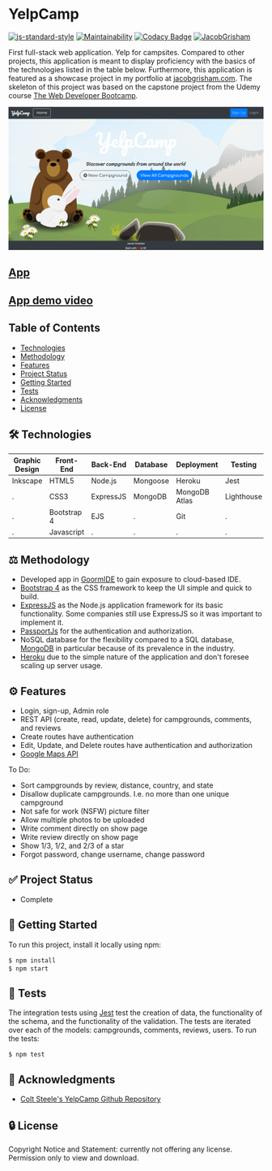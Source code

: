 # YelpCamp
[![js-standard-style](https://img.shields.io/badge/code%20style-standard-brightgreen.svg?style=flat&color=green)](https://github.com/feross/standard)
[![Maintainability](https://api.codeclimate.com/v1/badges/5db672c308be3e556462/maintainability)](https://codeclimate.com/github/JacobGrisham/YelpCamp/maintainability)
[![Codacy Badge](https://app.codacy.com/project/badge/Grade/6272d48144774479b06e9b4b2caea0d6)](https://www.codacy.com/manual/JacobGrisham/YelpCamp?utm_source=github.com&amp;utm_medium=referral&amp;utm_content=JacobGrisham/YelpCamp&amp;utm_campaign=Badge_Grade)
[![JacobGrisham](https://circleci.com/gh/JacobGrisham/YelpCamp.svg?style=svg)](https://app.circleci.com/pipelines/github/JacobGrisham/YelpCamp)

First full-stack web application. Yelp for campsites. Compared to other projects, this application is meant to display proficiency with the basics of the technologies listed in the table below. Furthermore, this application is featured as a showcase project in my portfolio at [jacobgrisham.com](https://www.jacobgrisham.com/). The skeleton of this project was based on the capstone project from the Udemy course [The Web Developer Bootcamp](https://www.udemy.com/course/the-web-developer-bootcamp/).

![Landing Page](public/stylesheets/Thumbnail-rectangle.png)

## [App](https://aqueous-reaches-28926.herokuapp.com/)
## [App demo video](https://youtu.be/9IqcgAHhJ8k)

## Table of Contents
-	[Technologies](#technologies)
-	[Methodology](#methodology)
-	[Features](#features)
-	[Project Status](#project-status)
-	[Getting Started](#getting-started)
-	[Tests](#tests)
-	[Acknowledgments](#acknowledgments)
-	[License](#license)

## 🛠 Technologies
Graphic Design|Front-End|Back-End|Database|Deployment|Testing
------------- | ------- | ------ | ------ | -------- | -------
Inkscape	  |HTML5	|Node.js |Mongoose|Heroku	 |Jest
.			  |CSS3		|ExpressJS|MongoDB|MongoDB Atlas|Lighthouse
.			  |Bootstrap 4|EJS	 |.		  |Git		 |.
.			  |Javascript|.		 |.		  |.		 |.

## ⚖️ Methodology
-	Developed app in [GoormIDE](https://ide.goorm.io/) to gain exposure to cloud-based IDE.
-	[Bootstrap 4](https://getbootstrap.com/) as the CSS framework to keep the UI simple and quick to build.
-	[ExpressJS](https://expressjs.com/) as the Node.js application framework for its basic functionality. Some companies still use ExpressJS so it was important to implement it.
-	[PassportJs](https://github.com/jaredhanson/passport) for the authentication and authorization.
-	NoSQL database for the flexibility compared to a SQL database, [MongoDB](https://www.mongodb.com/) in particular because of its prevalence in the industry.
-	[Heroku](https://www.heroku.com/) due to the simple nature of the application and don't foresee scaling up server usage.

## ⚙️ Features
-	Login, sign-up, Admin role
-	REST API (create, read, update, delete) for campgrounds, comments, and reviews
-	Create routes have authentication
-	Edit, Update, and Delete routes have authentication and authorization
-	[Google Maps API](https://developers.google.com/maps/documentation)

To Do:
-	Sort campgrounds by review, distance, country, and state
-	Disallow duplicate campgrounds. I.e. no more than one unique campground
-	Not safe for work (NSFW) picture filter
-	Allow multiple photos to be uploaded
-	Write comment directly on show page
-	Write review directly on show page
-	Show 1/3, 1/2, and 2/3 of a star
-	Forgot password, change username, change password

## ✅ Project Status
-	Complete

## 🚀 Getting Started
To run this project, install it locally using npm:

```
$ npm install
$ npm start
```

## 📐 Tests
The integration tests using [Jest](https://jestjs.io/) test the creation of data, the functionality of the schema, and the functionality of the validation. The tests are iterated over each of the models: campgrounds, comments, reviews, users.
To run the tests:
```
$ npm test
```

## 📣 Acknowledgments
-	[Colt Steele's YelpCamp Github Repository](https://github.com/Colt/yelp-camp-refactored)

## 🔒 License
Copyright Notice and Statement: currently not offering any license. Permission only to view and download.
